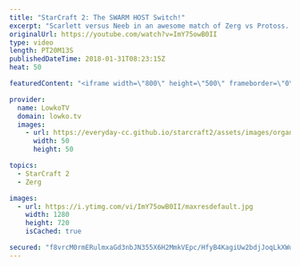 ```yaml
---
title: "StarCraft 2: The SWARM HOST Switch!"
excerpt: "Scarlett versus Neeb in an awesome match of Zerg vs Protoss. Subscribe for more videos: http://lowko.tv/youtube More StarCraft 2 casts: https://goo.gl/FUBQ5y  Swarm Hosts are an odd unit. They're technically not great at finishing the game, but they are awesome at buying time to climb up to higher tier"
originalUrl: https://youtube.com/watch?v=ImY75owB0II
type: video
length: PT20M13S
publishedDateTime: 2018-01-31T08:23:15Z
heat: 50

featuredContent: "<iframe width=\"800\" height=\"500\" frameborder=\"0\" src=\"https://www.youtube.com/embed/ImY75owB0II\" allow=\"accelerometer; autoplay; encrypted-media; gyroscope; picture-in-picture\" allowfullscreen></iframe>"

provider:
  name: LowkoTV
  domain: lowko.tv
  images:
    - url: https://everyday-cc.github.io/starcraft2/assets/images/organizations/lowko.tv-50x50.jpg
      width: 50
      height: 50

topics:
  - StarCraft 2
  - Zerg

images:
  - url: https://i.ytimg.com/vi/ImY75owB0II/maxresdefault.jpg
    width: 1280
    height: 720
    isCached: true

secured: "f8vrcM0rmERulmxaGd3nbJN355X6H2MmkVEpc/HfyB4KagiUw2bdjJoqLkXWqzCVXvmW5KrGWo8as2CKeoi0Q+xSWojhu+ZdVvwNlylztS39JMoekrRN0VGZRz6l7MLSiyss4j0JX3Yuz/9zwf2dD/e8tnt0YqFopSCDss4dZwh6Zeg6ZXtnroo49+1HegxaF1Zj+scc1BdE81dRprMF9gInoiBnZMvcXrWnF0BYe/mf134ZhUhW+4qi81DxYmOk6sqLpZWzRAKlCPDAfvdL4UJp99T/YLBm0GZkprnR72N6+NiXzsyOgMlH/aokRMRtpaHpgL09jGxLMc7ZcZWkItVIWmiIBZHMhQhR4EiXsb1ruzQOUxx4BXnUJ/XAxogTitsZ6+Q0IqLjRfHuD5YDXtRiMn7F/iW6mfFcCpZc20I=;cAd0DIzLqTjBMTSYVRfqiQ=="
---
```


